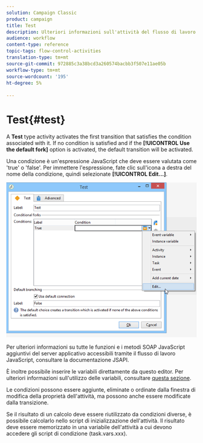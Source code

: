 ```yaml
---
solution: Campaign Classic
product: campaign
title: Test
description: Ulteriori informazioni sull'attività del flusso di lavoro Test
audience: workflow
content-type: reference
topic-tags: flow-control-activities
translation-type: tm+mt
source-git-commit: 972885c3a38bcd3a260574bacbb3f507e11ae05b
workflow-type: tm+mt
source-wordcount: '195'
ht-degree: 5%

---
```



# Test{#test}

A **Test** type activity activates the first transition that satisfies the condition associated with it. If no condition is satisfied and if the **[!UICONTROL Use the default fork]** option is activated, the default transition will be activated.

Una condizione è un&#39;espressione JavaScript che deve essere valutata come &#39;true&#39; o &#39;false&#39;. Per immettere l&#39;espressione, fate clic sull&#39;icona a destra del nome della condizione, quindi selezionate **[!UICONTROL Edit...]**.

![](assets/edit_test.png)

Per ulteriori informazioni su tutte le funzioni e i metodi SOAP JavaScript aggiuntivi del server applicativo accessibili tramite il flusso di lavoro JavaScript, consultare la documentazione [](https://docs.adobe.com/content/help/en/campaign-classic/technicalresources/api/index.html)JSAPI.

È inoltre possibile inserire le variabili direttamente da questo editor. Per ulteriori informazioni sull&#39;utilizzo delle variabili, consultare [questa sezione](../../workflow/using/javascript-scripts-and-templates.md#variables).

Le condizioni possono essere aggiunte, eliminate o ordinate dalla finestra di modifica della proprietà dell&#39;attività, ma possono anche essere modificate dalla transizione.

Se il risultato di un calcolo deve essere riutilizzato da condizioni diverse, è possibile calcolarlo nello script di inizializzazione dell&#39;attività. Il risultato deve essere memorizzato in una variabile dell&#39;attività a cui devono accedere gli script di condizione (task.vars.xxx).
